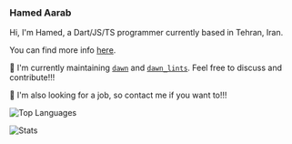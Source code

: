### Hamed Aarab

Hi, I'm Hamed, a Dart/JS/TS programmer currently based in Tehran, Iran.

You can find more info [here](https://hamedaarab.netlify.app/).

💬 I'm currently maintaining [`dawn`](https://github.com/Hawmex/dawn)
and [`dawn_lints`](https://github.com/Hawmex/dawn_lints).
Feel free to discuss and contribute!!!

🌱 I'm also looking for a job, so contact me if you want to!!!

![Top Languages](https://github-readme-stats.vercel.app/api/top-langs/?username=hawmex)

![Stats](https://github-readme-stats.vercel.app/api?username=hawmex&show_icons=true&count_private=true)
